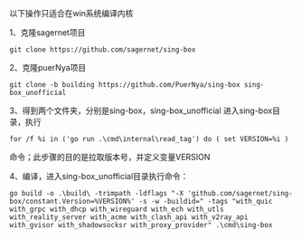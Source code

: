以下操作只适合在win系统编译内核

1、克隆sagernet项目
```
git clone https://github.com/sagernet/sing-box
```
2、克隆puerNya项目
```
git clone -b building https://github.com/PuerNya/sing-box sing-box_unofficial
```
3、得到两个文件夹，分别是sing-box，sing-box_unofficial
进入sing-box目录，执行
```
for /f %i in ('go run .\cmd\internal\read_tag') do ( set VERSION=%i )
```
命令；此步骤的目的是拉取版本号，并定义变量VERSION

4、编译，进入sing-box_unofficial目录执行命令：
```
go build -o .\build\ -trimpath -ldflags "-X 'github.com/sagernet/sing-box/constant.Version=%VERSION%' -s -w -buildid=" -tags "with_quic with_grpc with_dhcp with_wireguard with_ech with_utls with_reality_server with_acme with_clash_api with_v2ray_api with_gvisor with_shadowsocksr with_proxy_provider" .\cmd\sing-box
```
